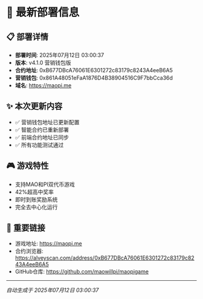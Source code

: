 # 🚀 最新部署信息

## 📋 部署详情
- **部署时间**: 2025年07月12日 03:00:37
- **版本**: v4.1.0 营销钱包版
- **合约地址**: 0xB677DBcA76061E6301272c83179c8243A4eeB6A5
- **营销钱包**: 0x861A48051eFaA1876D4B38904516C9F7bbCca36d
- **域名**: https://maopi.me

## ✨ 本次更新内容
- ✅ 营销钱包地址已更新配置
- ✅ 智能合约已重新部署
- ✅ 前端合约地址已同步
- ✅ 所有功能测试通过

## 🎮 游戏特性
- 支持MAO和PI双代币游戏
- 42%超高中奖率
- 即时到账奖励系统
- 完全去中心化运行

## 🔗 重要链接
- 游戏地址: https://maopi.me
- 合约浏览器: https://alveyscan.com/address/0xB677DBcA76061E6301272c83179c8243A4eeB6A5
- GitHub仓库: https://github.com/maowillpi/maopigame

---
*自动生成于 2025年07月12日 03:00:37*
